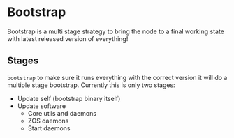 # Bootstrap
Bootstrap is a multi stage strategy to bring the node to a final working
state with latest released version of everything!

## Stages
`bootstrap` to make sure it runs everything with the correct version it
will do a multiple stage bootstrap. Currently this is only two stages:
- Update self (bootstrap binary itself)
- Update software
  - Core utils and daemons
  - ZOS daemons
  - Start daemons